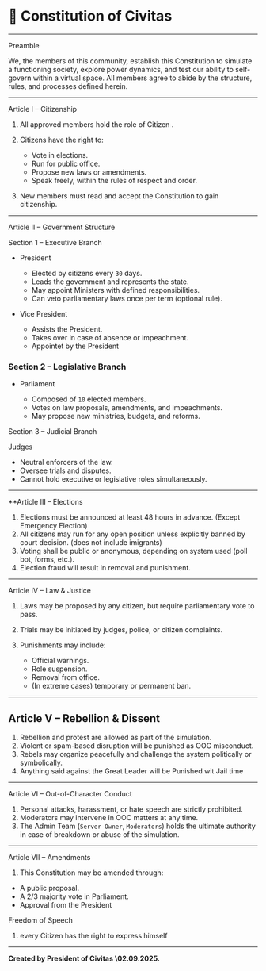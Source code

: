 # 📜  Constitution of Civitas

---

 Preamble

We, the members of this community, establish this Constitution to simulate a functioning society, explore power dynamics, and test our ability to self-govern within a virtual space. All members agree to abide by the structure, rules, and processes defined herein.

---

 Article I – Citizenship

1. All approved members hold the role of Citizen .
2. Citizens have the right to:

   * Vote in elections.
   * Run for public office.
   * Propose new laws or amendments.
   * Speak freely, within the rules of respect and order.
3. New members must read and accept the Constitution to gain citizenship.

---

 Article II – Government Structure

 Section 1 – Executive Branch

* President

  * Elected by citizens every `30` days.
  * Leads the government and represents the state.
  * May appoint Ministers with defined responsibilities.
  * Can veto parliamentary laws once per term (optional rule).

* Vice President

  * Assists the President.
  * Takes over in case of absence or impeachment.
  - Appointet by the President

### Section 2 – Legislative Branch

* Parliament

  * Composed of `10` elected members.
  * Votes on law proposals, amendments, and impeachments.
  * May propose new ministries, budgets, and reforms.

Section 3 – Judicial Branch

Judges

  * Neutral enforcers of the law.
  * Oversee trials and disputes.
  * Cannot hold executive or legislative roles simultaneously.

---

 **Article III – Elections

1. Elections must be announced at least 48 hours in advance. (Except Emergency Election)
2. All citizens may run for any open position unless explicitly banned by court decision. (does not include imigrants)
3. Voting shall be public or anonymous, depending on system used (poll bot, forms, etc.).
4. Election fraud will result in removal and punishment.

---

Article IV – Law & Justice

1. Laws may be proposed by any citizen, but require parliamentary vote to pass.
2. Trials may be initiated by judges, police, or citizen complaints.
3. Punishments may include:

   * Official warnings.
   * Role suspension.
   * Removal from office.
   * (In extreme cases) temporary or permanent ban.

---

## **Article V – Rebellion & Dissent**

1. Rebellion and protest are allowed as part of the simulation.
2. Violent or spam-based disruption will be punished as OOC misconduct.
3. Rebels may organize peacefully and challenge the system politically or symbolically.
4. Anything said against the Great Leader will be Punished wit Jail time

---

Article VI – Out-of-Character Conduct

1. Personal attacks, harassment, or hate speech are strictly prohibited.
2. Moderators may intervene in OOC matters at any time.
3. The Admin Team (`Server Owner`, `Moderators`) holds the ultimate authority in case of breakdown or abuse of the simulation.

---

Article VII – Amendments

1. This Constitution may be amended through:

-  A public proposal.
-  A 2/3 majority vote in Parliament.
-  Approval from the President


 Freedom of Speech

 1. every Citizen has the right to express himself
----

**Created by President of Civitas  \02.09.2025.**
